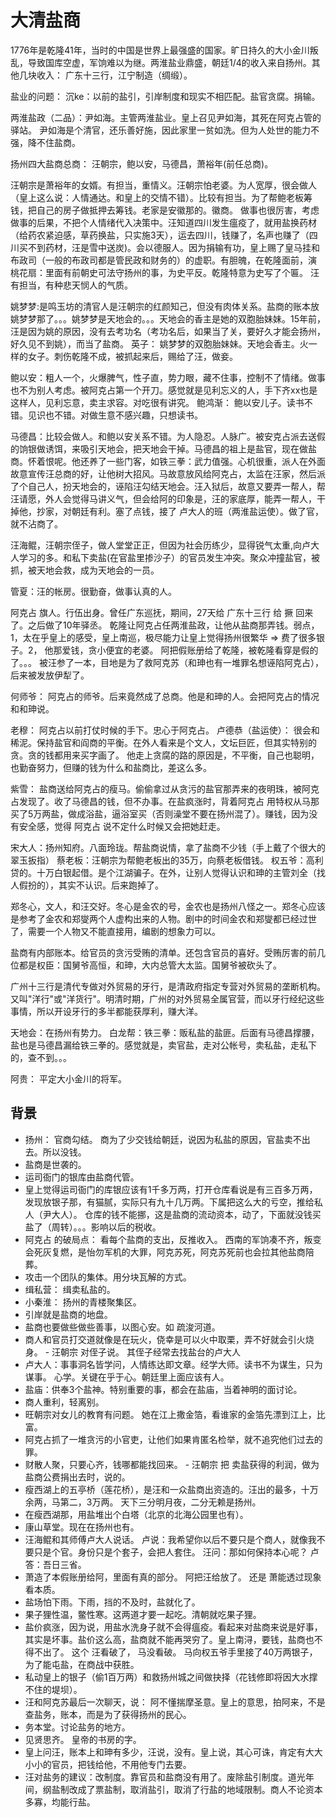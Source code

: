 # 大清盐商
1776年是乾隆41年，当时的中国是世界上最强盛的国家。旷日持久的大小金川叛乱，导致国库空虚，军饷难以为继。两淮盐业鼎盛，朝廷1/4的收入来自扬州。其他几块收入： 广东十三行，江宁制造（绸缎）。

盐业的问题： 沉ke：以前的盐引，引岸制度和现实不相匹配。盐官贪腐。捐输。

两淮盐政（二品）：尹如海。主管两淮盐业。皇上召见尹如海，其死在阿克占管的驿站。
尹如海是个清官，还乐善好施，因此家里一贫如洗。但为人处世的能力不强，降不住盐商。

扬州四大盐商总商： 汪朝宗，鲍以安，马德昌，萧裕年(前任总商)。

汪朝宗是萧裕年的女婿。有担当，重情义。汪朝宗怕老婆。为人宽厚，很会做人（皇上这么说：人情通达。和皇上的交情不错）。比较有担当。为了帮鲍老板筹钱，把自己的房子做抵押去筹钱。老家是安徽那的。徽商。 做事也很厉害，考虑做事的后果，不把个人情绪代入决策中。汪知道四川发生瘟疫了，就用盐换药材（给药农紧迫感，草药换盐，只实施3天），运去四川，钱赚了，名声也赚了（四川买不到药材，汪是雪中送炭)。会以德服人。因为捐输有功，皇上赐了皇马挂和布政司（一般的布政司都是管民政和财务的）的虚职。有胆魄，在乾隆面前，演 桃花扇：里面有前朝史可法守扬州的事，为史平反。乾隆特意为史写了个匾。 汪有担当，有种悲天悯人的气质。

姚梦梦:是鸣玉坊的清官人是汪朝宗的红颜知己，但没有肉体关系。盐商的账本放姚梦梦那了。。。姚梦梦是天地会的。。。天地会的香主是她的双胞胎妹妹。15年前，汪是因为姚的原因，没有去考功名（考功名后，如果当了关，要好久才能会扬州，好久见不到姚），而当了盐商。
英子： 姚梦梦的双胞胎妹妹。天地会香主。火一样的女子。刺伤乾隆不成，被抓起来后，赐给了汪，做妾。

鲍以安：粗人一个，火爆脾气，性子直，势力眼，藏不住事，控制不了情绪。做事也不为别人考虑。被阿克占第一个开刀。感觉就是见利忘义的人，手下齐xx也是这样人，见利忘意，卖主求容。对吃很有讲究。
鲍鸿渐： 鲍以安儿子。读书不错。见识也不错。对做生意不感兴趣，只想读书。

马德昌：比较会做人。和鲍以安关系不错。为人隐忍。人脉广。被安克占派去送假的饷银做诱饵，来吸引天地会，把天地会干掉。马德昌的祖上是盐官，现在做盐商。怀着恨呢。他还养了一些门客，如铁三拳：武力值强。心机很重，派人在外面故意宣传汪总商的好，让他树大招风。马故意放风给阿克占，太监在汪家，然后派了个自己人，扮天地会的，诬陷汪勾结天地会。汪入狱后，故意又要弄一帮人，帮汪请愿，外人会觉得马讲义气，但会给阿的印象是，汪的家底厚，能弄一帮人，干掉他，抄家，对朝廷有利。塞了点钱，接了 卢大人的班（两淮盐运使）。做了官，就不沾商了。

汪海鲲，汪朝宗侄子，做人堂堂正正，但因为社会历练少，显得锐气太重,向卢大人学习的多。和私下卖盐(在官盐里掺沙子）的官员发生冲突。聚众冲撞盐官，被抓，被天地会救，成为天地会的一员。

管夏：汪的帐房。很勤奋，做事认真的人。

阿克占 旗人。行伍出身。曾任广东巡抚，期间，27天给 广东十三行 给 撅 回来了。之后做了10年驿丞。
乾隆让阿克占任两淮盐政，让他从盐商那弄钱。弱点，1，太在乎皇上的感受，皇上南巡，极尽能力让皇上觉得扬州很繁华 => 费了很多银子。2， 他那爱钱，贪小便宜的老婆。 阿把假账册给了乾隆，被乾隆看穿是假的了。。。 被汪参了一本，目地是为了救阿克苏（和珅也有一堆罪名想诬陷阿克占），后来被发放伊犁了。

何师爷： 阿克占的师爷。后来竟然成了总商。他是和珅的人。会把阿克占的情况和和珅说。

老穆： 阿克占以前打仗时候的手下。忠心于阿克占。
卢德恭（盐运使）： 很会和稀泥。保持盐官和阎商的平衡。在外人看来是个文人，文坛巨匠，但其实特别的贪。贪的钱都用来买字画了。 他走上贪腐的路的原因是，不平衡，自己也聪明，也勤奋努力，但赚的钱为什么和盐商比，差这么多。

紫雪： 盐商送给阿克占的瘦马。偷偷拿过从贪污的盐官那弄来的夜明珠，被阿克占发现了。收了马德昌的钱，但不办事。在盐疯涨时，背着阿克占 用特权从马那买了5万两盐，做成浴盐，逼浴室买（否则澡堂不要在扬州混了）。赚钱，因为没有安全感，觉得 阿克占 说不定什么时候又会把她赶走。

宋大人：扬州知府。八面玲珑。帮盐商说情，拿了盐商不少钱（手上戴了个很大的翠玉扳指）
蔡老板：汪朝宗为帮鲍老板出的35万，向蔡老板借钱。
权五爷：高利贷的。十万白银起借。是个江湖骗子。在外，让别人觉得认识和珅的主管刘全（找人假扮的），其实不认识。后来跑掉了。

郑冬心，文人，和汪交好。冬心是金农的号，金农也是扬州八怪之一。郑冬心应该是参考了金农和郑燮两个人虚构出来的人物。剧中的时间金农和郑燮都已经过世了，需要一个人物又不能直接用，编剧的想象力可以。

盐商有内部账本。给官员的贪污受贿的清单。还包含官员的喜好。受贿厉害的前几位都是权臣：国舅爷高恒，和珅，大内总管大太监。国舅爷被砍头了。

广州十三行是清代专做对外贸易的牙行，是清政府指定专营对外贸易的垄断机构。又叫"洋行"或"洋货行"。明清时期，广州的对外贸易全属官营，而以牙行经纪这些事情，所以开设牙行的多半都能获厚利，赚大洋。

天地会：在扬州有势力。
白龙帮：铁三拳：贩私盐的盐匪。后面有马德昌撑腰，盐也是马德昌漏给铁三拳的。感觉就是，卖官盐，走对公帐号，卖私盐，走私下的，查不到。。。

阿贵： 平定大小金川的将军。

## 背景
* 扬州： 官商勾结。 商为了少交钱给朝廷，说因为私盐的原因，官盐卖不出去。所以没钱。
* 盐商是世袭的。
* 运司衙门的银库由盐商代管。
* 皇上觉得运司衙门的库银应该有1千多万两，打开仓库看说是有三百多万两，发现放银子那，有猫腻，实际只有九十几万两。下属把这么大的亏空，推给私人（尹大人）。 仓库的钱不能挪，这是盐商的流动资本，动了，下面就没钱买盐了（周转）。。。影响以后的税收。
* 阿克占 的破局点： 看每个盐商的支出，反推收入。 西南的军饷凑不齐，叛变会死灰复燃，是怡勿军机的大罪，阿克苏死，阿克苏死前也会拉其他盐商陪葬。
* 攻击一个团队的集体。用分块瓦解的方式。
* 缉私营： 缉卖私盐的。
* 小秦淮： 扬州的青楼聚集区。
* 引岸就是盐商的地盘。
* 盐商也要做些做些善事，以图心安。如 疏浚河道。
* 商人和官员打交道就像是在玩火，侥幸是可以火中取栗，弄不好就会引火烧身。 - 汪朝宗 对侄子说。 其侄子经常去找盐台的卢大人 
* 卢大人：事事洞名皆学问，人情练达即文章。经学大师。读书不为谋生，只为谋事。 心学。关键在乎于心。朝廷里上面应该有人。
* 盐庙：供奉3个盐神。特别重要的事，都会在盐庙，当着神明的面讨论。
* 商人重利，轻离别。
* 旺朝宗对女儿的教育有问题。 她在江上撒金箔，看谁家的金箔先漂到江上，比富。
* 阿克占抓了一堆贪污的小官吏，让他们如果肯匿名检举，就不追究他们过去的罪。
* 财散人聚，只要心齐，钱哪都能找回来。 - 汪朝宗 把 卖盐获得的利润，做为盐商公费捐出去时，说的。
* 瘦西湖上的五亭桥（莲花桥），是汪和一众盐商出资造的。汪出的最多，十万余两，马第二，3万两。 天下三分明月夜，二分无赖是扬州。
* 在瘦西湖那，用盐堆出个白塔（北京的北海公园里也有）。
* 康山草堂。现在在扬州也有。
* 汪海鲲和其师傅卢大人说话。 卢说：我希望你以后不要只是个商人，就像我不要只是个官。身份只是个套子，会把人套住。 汪问：那如何保持本心呢？ 卢答：吾日三省。
* 萧造了本假账册给阿，里面有真的部分。 阿把汪给放了。 还是 萧能透过现象看本质。
* 盐场怕下雨。下雨，挡的不及时，盐就化了。
* 果子狸性温，鳖性寒。这两道才要一起吃。清朝就吃果子狸。
* 盐价疯涨，因为说，用盐水洗身子就不会得瘟疫。看起来对盐商来说是好事，其实是坏事。盐价这么高，盐商就不能再哭穷了。皇上南浔，要钱，盐商也不得不出了。 这个 汪看破了， 马没看破。 马向权五爷手里接了40万两银子，为了能屯盐，在商战中获胜。
* 私动皇上的银子（偷1百万两）和救扬州城之间做抉择（花钱修即将因大水撑不住的堤坝）。
* 汪和阿克苏最后一次聊天，说： 阿不懂揣摩圣意。皇上的意思，拍阿来，不是查盐务，账本，而是为了获得扬州的民心。
* 务本堂。讨论盐务的地方。
* 见贤思齐。 皇帝的书房的字。
* 皇上问汪，账本上和珅有多少，汪说，没有。皇上说，其心可诛，肯定有大大小小的官员，把钱给他，不用他专门去要。
* 汪对盐务的建议：改制度。靠官员和盐商没有用了。废除盐引制度。道光年间，纲盐制改成了票盐制，取消盐引，取消了行盐的地域限制。商人不论资本多寡，均能行盐。